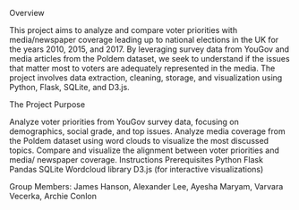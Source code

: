 Overview

This project aims to analyze and compare voter priorities with media/newspaper coverage leading up to national elections in the UK for the years 2010, 2015, and 2017. By leveraging survey data from YouGov and media articles from the Poldem dataset, we seek to understand if the issues that matter most to voters are adequately represented in the media. The project involves data extraction, cleaning, storage, and visualization using Python, Flask, SQLite, and D3.js.

The Project Purpose

Analyze voter priorities from YouGov survey data, focusing on demographics, social grade, and top issues.
Analyze media coverage from the Poldem dataset using word clouds to visualize the most discussed topics.
Compare and visualize the alignment between voter priorities and media/ newspaper coverage.
Instructions
Prerequisites
Python
Flask
Pandas
SQLite
Wordcloud library
D3.js (for interactive visualizations)

Group Members:
James Hanson, Alexander Lee, Ayesha Maryam, Varvara Vecerka, Archie Conlon